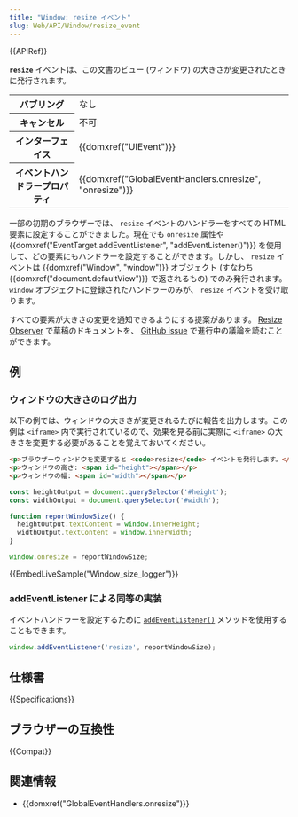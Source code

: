 ```yaml
---
title: "Window: resize イベント"
slug: Web/API/Window/resize_event
---
```


{{APIRef}}

**`resize`** イベントは、この文書のビュー (ウィンドウ) の大きさが変更されたときに発行されます。

<table class="properties">
  <tbody>
    <tr>
      <th scope="row">バブリング</th>
      <td>なし</td>
    </tr>
    <tr>
      <th scope="row">キャンセル</th>
      <td>不可</td>
    </tr>
    <tr>
      <th scope="row">インターフェイス</th>
      <td>{{domxref("UIEvent")}}</td>
    </tr>
    <tr>
      <th scope="row">イベントハンドラープロパティ</th>
      <td>
        {{domxref("GlobalEventHandlers.onresize", "onresize")}}
      </td>
    </tr>
  </tbody>
</table>

一部の初期のブラウザーでは、 `resize` イベントのハンドラーをすべての HTML 要素に設定することができました。現在でも `onresize` 属性や {{domxref("EventTarget.addEventListener", "addEventListener()")}} を使用して、どの要素にもハンドラーを設定することができます。しかし、 `resize` イベントは {{domxref("Window", "window")}} オブジェクト (すなわち {{domxref("document.defaultView")}} で返されるもの) でのみ発行されます。 `window` オブジェクトに登録されたハンドラーのみが、 `resize` イベントを受け取ります。

すべての要素が大きさの変更を通知できるようにする提案があります。 [Resize Observer](https://wicg.github.io/ResizeObserver/) で草稿のドキュメントを、 [GitHub issue](https://github.com/WICG/ResizeObserver/issues) で進行中の議論を読むことができます。

## 例

### ウィンドウの大きさのログ出力

以下の例では、ウィンドウの大きさが変更されるたびに報告を出力します。この例は `<iframe>` 内で実行されているので、効果を見る前に実際に `<iframe>` の大きさを変更する必要があることを覚えておいてください。

```html
<p>ブラウザーウィンドウを変更すると <code>resize</code> イベントを発行します。</p>
<p>ウィンドウの高さ: <span id="height"></span></p>
<p>ウィンドウの幅: <span id="width"></span></p>
```

```js
const heightOutput = document.querySelector('#height');
const widthOutput = document.querySelector('#width');

function reportWindowSize() {
  heightOutput.textContent = window.innerHeight;
  widthOutput.textContent = window.innerWidth;
}

window.onresize = reportWindowSize;
```

{{EmbedLiveSample("Window_size_logger")}}

### addEventListener による同等の実装

イベントハンドラーを設定するために [`addEventListener()`](/ja/docs/Web/API/EventTarget/addEventListener) メソッドを使用することもできます。

```js
window.addEventListener('resize', reportWindowSize);
```

## 仕様書

{{Specifications}}

## ブラウザーの互換性

{{Compat}}

## 関連情報

- {{domxref("GlobalEventHandlers.onresize")}}
